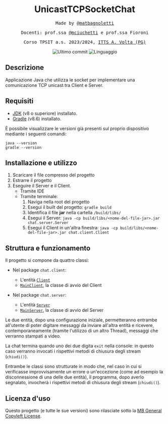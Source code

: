 <h1 align="center">UnicastTCPSocketChat</h1>

<p align="center" style="font-family: monospace">Made by <a href="https://github.com/matbagnoletti">@matbagnoletti</a></p>
<p align="center" style="font-family: monospace">Docenti: prof.ssa <a href="https://github.com/mciuchetti">@mciuchetti</a> e prof.ssa Fioroni</p>
<p align="center" style="font-family: monospace">Corso TPSIT a.s. 2023/2024, <a href="https://www.avoltapg.edu.it/">ITTS A. Volta (PG)</a></p>
<p align="center">
    <img src="https://img.shields.io/github/last-commit/matbagnoletti/UnicastTCPSocketChat?style=for-the-badge" alt="Ultimo commit">
    <img src="https://img.shields.io/github/languages/top/matbagnoletti/UnicastTCPSocketChat?style=for-the-badge" alt="Linguaggio">
</p>

## Descrizione
Applicazione Java che utilizza le socket per implementare una comunicazione TCP unicast tra Client e Server.

## Requisiti
- [JDK](https://www.oracle.com/it/java/technologies/downloads/) (v8 o superiore) installato.
- [Gradle](https://gradle.org/install/) (v8.6) installato.

È possibile visualizzare le versioni già presenti sul proprio dispositivo mediante i seguenti comandi:
```
java --version
gradle --version
```

## Installazione e utilizzo
1. Scaricare il file compresso del progetto
2. Estrarre il progetto
3. Eseguire il Server e il Client.
   - Tramite IDE
   - Tramite terminale:
     1. Naviga nella root del progetto
     2. Esegui il built del progetto: `gradle build`
     3. Identifica il file **jar** nella cartella `/build/libs/`
     3. Esegui il Server: `java -cp build/libs/<nome-del-file-jar>.jar chat.server.Server`
     4. Esegui il Client in un'altra finestra: `java -cp build/libs/<nome-del-file-jar>.jar chat.client.Client`
     
## Struttura e funzionamento
Il progetto si compone da quattro classi:

- Nel package `chat.client`:
  - L'entità [`Client`](src/main/java/chat/client/Client.java)
  - [`MainClient`](src/main/java/chat/client/MainClient.java), la classe di avvio del Client

- Nel package `chat.server`:
  - L'entità [`Server`](src/main/java/chat/server/Server.java)
  - [`MainServer`](src/main/java/chat/server/MainServer.java), la classe di avvio del Server

Le due entità, dopo una configurazione iniziale, permetteranno entrambe all'utente di poter digitare messaggi da inviare all'altra entità e ricevere, contemporaneamente (tramite l'utilizzo di un altro Thread), messaggi che verranno stampati a video.

La chat termina quando uno dei due digita `exit` nella console: in questo caso verranno invocati i rispettivi metodi di chiusura degli stream (`chiudi()`).

Entrambe le classi sono strutturate in modo che, nel caso in cui si verificasse improvvisamente un errore o un'eccezione (come ad esempio la disconnessione di una delle due entità), il programma, dopo averlo segnalato, invocherà i rispettivi metodi di chiusura degli stream (`chiudi()`).

## Licenza d'uso
Questo progetto (e tutte le sue versioni) sono rilasciate sotto la [MB General Copyleft License](LICENSE).
